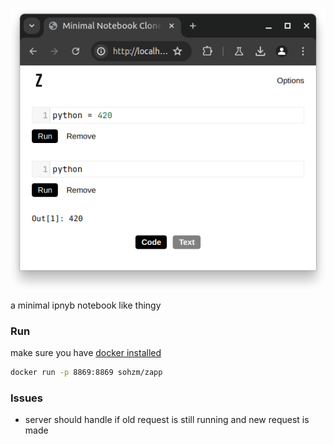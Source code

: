 ![zapp screenshot](/web/other/images/screenshot1.png)

a minimal ipnyb notebook like thingy

### Run

make sure you have [docker installed](https://docs.docker.com/engine/install)

```sh
docker run -p 8869:8869 sohzm/zapp
```

### Issues

- server should handle if old request is still running and new request is made
